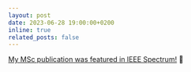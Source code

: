 ```yaml
---
layout: post
date: 2023-06-28 19:00:00+0200
inline: true
related_posts: false
---
```


[My MSc publication was featured in IEEE Spectrum!](https://spectrum.ieee.org/cheetah-robot-pneumatic) 🎉
